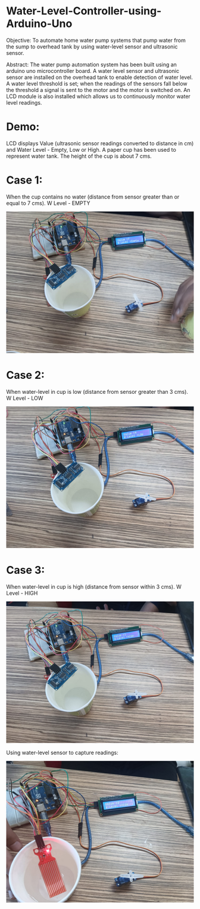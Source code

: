 # Water-Level-Controller-using-Arduino-Uno

Objective:
	To automate home water pump systems that pump water from the sump to overhead tank by using water-level sensor and ultrasonic sensor.

Abstract:
	The water pump automation system has been built using an arduino uno microcontroller board. A water level sensor and ultrasonic sensor are installed on the overhead tank to enable detection of water level. A water level threshold is set; when the readings of the sensors fall below the threshold a signal is sent to the motor and the motor is switched on. An LCD module is also installed which allows us to continuously monitor water level readings.

# Demo:
LCD displays Value (ultrasonic sensor readings converted to distance in cm) and Water Level - Empty, Low or High.
A paper cup has been used to represent water tank.
The height of the cup is about 7 cms.

# Case 1:
When the cup contains no water (distance from sensor greater than or equal to 7 cms). W Level - EMPTY

![Image showing LCD Module output when tank is empty.](/Images/water_level_empty.jfif?raw=true "Water Tank Empty")


# Case 2:
When water-level in cup is low (distance from sensor greater than 3 cms). W Level - LOW

![Image showing LCD Module output when water level in tank is low.](/Images/water_level_low.jfif?raw=true "Water Tank Empty")


# Case 3:
When water-level in cup is high (distance from sensor within 3 cms). W Level - HIGH

![Image showing LCD Module output when water level in tank is high.](/Images/water_level_high.jfif?raw=true "Water Tank Empty")

Using water-level sensor to capture readings:

![Image showing LCD Module output on taking water-level sensor reading.](/Images/water_level_sensor.jfif?raw=true "Water Tank Empty")